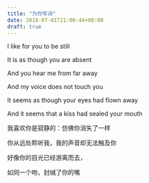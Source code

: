 ```yaml
---
title: "为你写诗"
date: 2018-07-01T21:08:44+08:00
draft: true
---
```

 I like for you to be still

It is as though you are absent

And you hear me from far away

And my voice does not touch you

It seems as though your eyes had flown away

And it seems that a kiss had sealed your mouth

我喜欢你是寂静的：仿佛你消失了一样

你从远处聆听我，我的声音却无法触及你

好像你的目光已经游离而去，

如同一个吻，封缄了你的嘴
